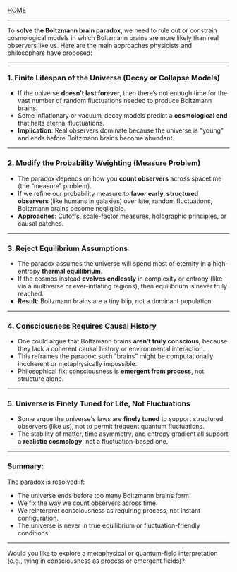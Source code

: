 [HOME](/README.md)    

---     

To **solve the Boltzmann brain paradox**, we need to rule out or constrain cosmological models in which Boltzmann brains are more likely than real observers like us. Here are the main approaches physicists and philosophers have proposed:

---

### **1. Finite Lifespan of the Universe (Decay or Collapse Models)**

* If the universe **doesn’t last forever**, then there’s not enough time for the vast number of random fluctuations needed to produce Boltzmann brains.
* Some inflationary or vacuum-decay models predict a **cosmological end** that halts eternal fluctuations.
* **Implication**: Real observers dominate because the universe is "young" and ends before Boltzmann brains become abundant.

---

### **2. Modify the Probability Weighting (Measure Problem)**

* The paradox depends on how you **count observers** across spacetime (the “measure” problem).
* If we refine our probability measure to **favor early, structured observers** (like humans in galaxies) over late, random fluctuations, Boltzmann brains become negligible.
* **Approaches**: Cutoffs, scale-factor measures, holographic principles, or causal patches.

---

### **3. Reject Equilibrium Assumptions**

* The paradox assumes the universe will spend most of eternity in a high-entropy **thermal equilibrium**.
* If the cosmos instead **evolves endlessly** in complexity or entropy (like via a multiverse or ever-inflating regions), then equilibrium is never truly reached.
* **Result**: Boltzmann brains are a tiny blip, not a dominant population.

---

### **4. Consciousness Requires Causal History**

* One could argue that Boltzmann brains **aren’t truly conscious**, because they lack a coherent causal history or environmental interaction.
* This reframes the paradox: such "brains" might be computationally incoherent or metaphysically impossible.
* Philosophical fix: consciousness is **emergent from process**, not structure alone.

---

### **5. Universe is Finely Tuned for Life, Not Fluctuations**

* Some argue the universe's laws are **finely tuned** to support structured observers (like us), not to permit frequent quantum fluctuations.
* The stability of matter, time asymmetry, and entropy gradient all support a **realistic cosmology**, not a fluctuation-based one.

---

### Summary:

The paradox is resolved if:

* The universe ends before too many Boltzmann brains form.
* We fix the way we count observers across time.
* We reinterpret consciousness as requiring process, not instant configuration.
* The universe is never in true equilibrium or fluctuation-friendly conditions.

---

Would you like to explore a metaphysical or quantum-field interpretation (e.g., tying in consciousness as process or emergent fields)?
